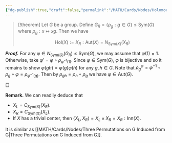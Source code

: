 ```yaml
---
{"dg-publish":true,"draft":false,"permalink":"/MATH/Cards/Nodes/Holomorph is the Normalizer of $X_R$/","dgPassFrontmatter":true}
---
```



> [!theorem]
> Let $G$ be a group. Define $G_R=\{\rho_g:g\in G\}\leqslant\mathrm{Sym}(G)$ where $\rho_g:x\mapsto xg$. Then we have 
> 
> $$\mathrm{Hol}(X):=X_R{:}\mathrm{Aut} (X)=N_{\mathrm{Sym}(X)}(X_R)$$

**_Proof._**
For any $\varphi\in N_{\mathrm{Sym}(G)}(G_R)\leqslant\mathrm{Sym}(G)$, we may assume that $\varphi(1)=1$. Otherwise, take $\varphi'=\varphi\circ\rho_{\varphi^{-1}(1)}$. Since $\varphi\in\mathrm{Sym}(G)$, $\varphi$ is bijective and so it remains to show $\varphi(gh)=\varphi(g)\varphi(h)$ for any $g,h\in G$. Note that $\rho_g^{\varphi}=\varphi^{-1}\circ\rho_g\circ\varphi =\rho_{\varphi^{-1}(g)}$. Then by $\rho_{gh}=\rho_h\circ\rho_g$ we have $\varphi\in\mathrm{Aut}(G)$. 
<p align="left">□</p>

**Remark.** We can readily deduce that 
- $X_L=C_{\mathrm{Sym}(X)}(X_R)$.
- $X_R=C_{\mathrm{Sym}(X)}(X_L)$.
- If $X$ has a trivial center, then $\left\langle X_L,X_R\right\rangle=X_L\times X_R=X_R{:}\mathrm{Inn}(X)$. 

It is similar as [[MATH/Cards/Nodes/Three Permutations on G Induced from G\|Three Permutations on G Induced from G]]. 
